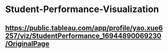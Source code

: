 # Student-Performance-Visualization
## https://public.tableau.com/app/profile/yao.xue6257/viz/StudentPerformance_16944890069230/OriginalPage
